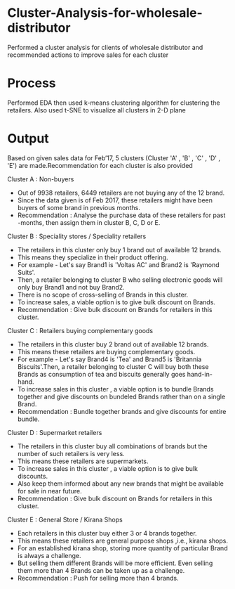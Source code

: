 # Cluster-Analysis-for-wholesale-distributor
Performed a cluster analysis for clients of wholesale distributor and recommended actions to improve sales for each cluster

# Process
Performed EDA then used k-means clustering algorithm for clustering the retailers. Also used t-SNE to visualize all clusters in 2-D plane

# Output
Based on given sales data for Feb’17, 5 clusters (Cluster 'A' , 'B' , 'C' , 'D' , 'E') are made.Recommendation for each cluster is also provided

Cluster A : Non-buyers
- Out of 9938 retailers, 6449 retailers are not buying any of the 12 brand.
- Since the data given is of Feb 2017, these retailers might have been buyers of some brand in previous months.
- Recommendation : Analyse the purchase data of these retailers for past -months, then assign them in cluster B, C, D or E.

Cluster B : Speciality stores / Speciality retailers 
- The retailers in this cluster only buy 1 brand out of available 12 brands. 
- This means they specialize in their product offering. 
- For example - Let's say Brand1 is 'Voltas AC' and Brand2 is 'Raymond Suits'. 
- Then, a retailer belonging to cluster B who selling electronic goods will only buy Brand1 and not buy Brand2.  
- There is no scope of cross-selling of Brands in this cluster. 
- To increase sales, a viable option is to give bulk discount on Brands.
- Recommendation : Give bulk discount on Brands for retailers in this cluster.

Cluster C : Retailers buying complementary goods
- The retailers in this cluster buy 2 brand out of available 12 brands.
- This means these retailers are buying complementary goods.
- For example - Let's say Brand4 is 'Tea' and Brand5 is 'Britannia Biscuits'.Then, a retailer belonging to cluster C will buy both these   Brands as consumption of tea and biscuits generally goes hand-in-hand.
- To increase sales in this cluster , a viable option is to bundle Brands together and give discounts on bundeled Brands rather than on a single Brand.
- Recommendation : Bundle together brands and give discounts for entire bundle. 

Cluster D : Supermarket retailers
- The retailers in this cluster buy all combinations of brands but the number of such retailers is very less.
- This means these retailers are supermarkets.
- To increase sales in this cluster , a viable option is to give bulk discounts. 
- Also keep them informed about any new brands that might be available for sale in near future.
- Recommendation : Give bulk discount on Brands for retailers in this cluster.

Cluster E : General Store / Kirana Shops
- Each retailers in this cluster buy either 3 or 4 brands together.
- This means these retailers are general purpose shops ,i.e., kirana shops.
- For an established kirana shop, storing more quantity of particular Brand is always a challenge. 
- But selling them different Brands will be more efficient. Even selling them more than 4 Brands can be taken up as a challenge.
- Recommendation : Push for selling more than 4 brands.

